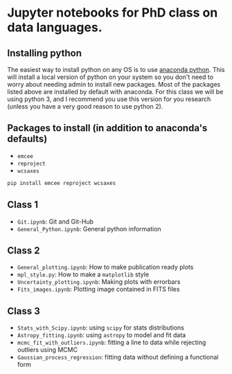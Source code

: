 # Jupyter notebooks for PhD class on data languages.

## Installing python
The easiest way to install python on any OS is to use [anaconda python](https://www.continuum.io/downloads).  This will install a local version of python on your system so you don't need to worry about needing admin to install new packages.  Most of the packages listed above are installed by default with anaconda.  For this class we will be using python 3, and I recommend you use this version for you research (unless you have a very good reason to use python 2).

## Packages to install (in addition to anaconda's defaults)
+ `emcee`
+ `reproject`
+ `wcsaxes`

```bash
pip install emcee reproject wcsaxes
```

## Class 1
- `Git.ipynb`: Git and Git-Hub
- `General_Python.ipynb`: General python information

## Class 2
- `General_plotting.ipynb`: How to make publication ready plots
- `mpl_style.py`: How to make a `matplotlib` style
- `Uncertainty_plotting.ipynb`: Making plots with errorbars
- `Fits_images.ipynb`: Plotting image contained in FITS files

## Class 3
- `Stats_with_Scipy.ipynb`: using `scipy` for stats distributions
- `Astropy_fitting.ipynb`: using `astropy` to model and fit data
- `mcmc_fit_with_outliers.ipynb`: fitting a line to data while rejecting outliers using MCMC
- `Gaussian_process_regression`: fitting data without defining a functional form
